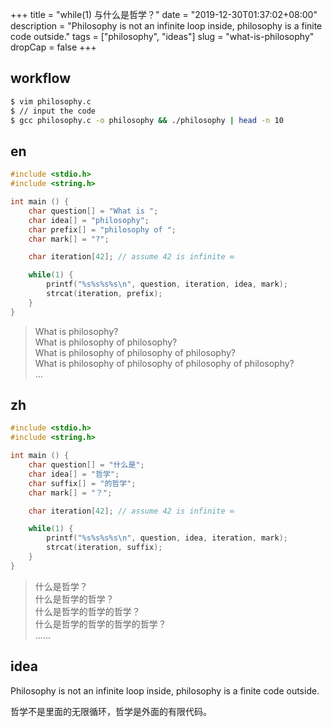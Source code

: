 +++
title = "while(1) 与什么是哲学？"
date = "2019-12-30T01:37:02+08:00"
description = "Philosophy is not an infinite loop inside, philosophy is a finite code outside."
tags = ["philosophy", "ideas"]
slug = "what-is-philosophy"
dropCap = false
+++

## workflow

```sh
$ vim philosophy.c
$ // input the code
$ gcc philosophy.c -o philosophy && ./philosophy | head -n 10
```

## en

```c
#include <stdio.h>
#include <string.h>

int main () {
    char question[] = "What is ";
    char idea[] = "philosophy";
    char prefix[] = "philosophy of ";
    char mark[] = "?";

    char iteration[42]; // assume 42 is infinite ∞

    while(1) {
        printf("%s%s%s%s\n", question, iteration, idea, mark);
        strcat(iteration, prefix);
    }
}
```

> What is philosophy?  
> What is philosophy of philosophy?  
> What is philosophy of philosophy of philosophy?  
> What is philosophy of philosophy of philosophy of philosophy?  
> ...

## zh

```c
#include <stdio.h>
#include <string.h>

int main () {
    char question[] = "什么是";
    char idea[] = "哲学";
    char suffix[] = "的哲学";
    char mark[] = "？";

    char iteration[42]; // assume 42 is infinite ∞

    while(1) {
        printf("%s%s%s%s\n", question, idea, iteration, mark);
        strcat(iteration, suffix);
    }
}
```

> 什么是哲学？  
> 什么是哲学的哲学？  
> 什么是哲学的哲学的哲学？  
> 什么是哲学的哲学的哲学的哲学？  
> ……

## idea

Philosophy is not an infinite loop inside, philosophy is a finite code outside.

哲学不是里面的无限循环，哲学是外面的有限代码。

